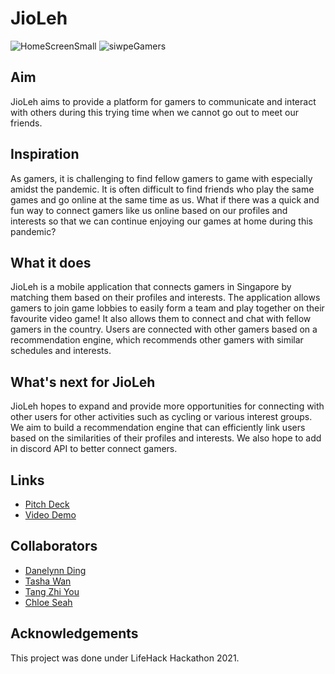 # JioLeh

![HomeScreenSmall](https://user-images.githubusercontent.com/66818697/126858197-ef5c51e2-0313-4006-a479-1099c0a8fa51.png)  ![siwpeGamers](https://user-images.githubusercontent.com/66818697/126858139-b9533896-457c-45d8-8d40-58b6fb0e59ba.gif)

## Aim
JioLeh aims to provide a platform for gamers to communicate and interact with others during this trying time when we cannot go out to meet our friends.

## Inspiration
As gamers, it is challenging to find fellow gamers to game with especially amidst the pandemic. It is often difficult to find friends who play 
the same games and go online at the same time as us. What if there was a quick and fun way to connect gamers like us online based on our profiles 
and interests so that we can continue enjoying our games at home during this pandemic?

## What it does
JioLeh is a mobile application that connects gamers in Singapore by matching them based on their profiles and interests. The application allows 
gamers to join game lobbies to easily form a team and play together on their favourite video game! It also allows them to connect and chat with 
fellow gamers in the country. Users are connected with other gamers based on a recommendation engine, which recommends other gamers with similar 
schedules and interests.

## What's next for JioLeh
JioLeh hopes to expand and provide more opportunities for connecting with other users for other activities such as cycling or various interest groups. 
We aim to build a recommendation engine that can efficiently link users based on the similarities of their profiles and interests. We also hope to add 
in discord API to better connect gamers.

## Links
* [Pitch Deck](https://docs.google.com/presentation/d/1ovHcNZ1OEvIcRvyEc_V97G5X47kgRYvh9blsKLs1WLc/edit?usp=sharing)
* [Video Demo](https://youtu.be/1G-0VYceoVs)

## Collaborators
* [Danelynn Ding](https://github.com/Icelenaugust)
* [Tasha Wan](https://github.com/tashawan23)
* [Tang Zhi You](https://github.com/Zhi-You)
* [Chloe Seah](https://github.com/chloesyy)

## Acknowledgements
This project was done under LifeHack Hackathon 2021.
